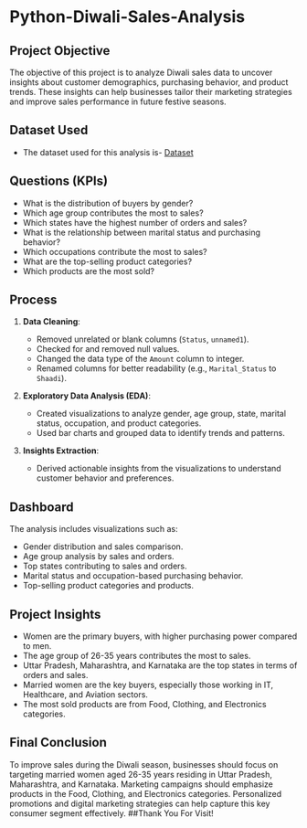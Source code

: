 # Python-Diwali-Sales-Analysis


## Project Objective
The objective of this project is to analyze Diwali sales data to uncover insights about customer demographics, purchasing behavior, and product trends. These insights can help businesses tailor their marketing strategies and improve sales performance in future festive seasons.

## Dataset Used
- The dataset used for this analysis is- <a href="https://github.com/Pritha27-Contain/Python-Diwali-Sales-Analysis/blob/main/Diwali%20Sales%20Data.csv">Dataset</a>

## Questions (KPIs)
- What is the distribution of buyers by gender?
- Which age group contributes the most to sales?
- Which states have the highest number of orders and sales?
- What is the relationship between marital status and purchasing behavior?
- Which occupations contribute the most to sales?
- What are the top-selling product categories?
- Which products are the most sold?

## Process
1. **Data Cleaning**:
   - Removed unrelated or blank columns (`Status`, `unnamed1`).
   - Checked for and removed null values.
   - Changed the data type of the `Amount` column to integer.
   - Renamed columns for better readability (e.g., `Marital_Status` to `Shaadi`).

2. **Exploratory Data Analysis (EDA)**:
   - Created visualizations to analyze gender, age group, state, marital status, occupation, and product categories.
   - Used bar charts and grouped data to identify trends and patterns.

3. **Insights Extraction**:
   - Derived actionable insights from the visualizations to understand customer behavior and preferences.

## Dashboard
The analysis includes visualizations such as:
- Gender distribution and sales comparison.
- Age group analysis by sales and orders.
- Top states contributing to sales and orders.
- Marital status and occupation-based purchasing behavior.
- Top-selling product categories and products.

## Project Insights
- Women are the primary buyers, with higher purchasing power compared to men.
- The age group of 26-35 years contributes the most to sales.
- Uttar Pradesh, Maharashtra, and Karnataka are the top states in terms of orders and sales.
- Married women are the key buyers, especially those working in IT, Healthcare, and Aviation sectors.
- The most sold products are from Food, Clothing, and Electronics categories.

## Final Conclusion
To improve sales during the Diwali season, businesses should focus on targeting married women aged 26-35 years residing in Uttar Pradesh, Maharashtra, and Karnataka. Marketing campaigns should emphasize products in the Food, Clothing, and Electronics categories. Personalized promotions and digital marketing strategies can help capture this key consumer segment effectively.
##Thank You For Visit!
